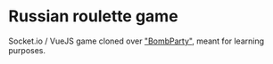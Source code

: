 # Russian roulette game

Socket.io / VueJS game cloned over ["BombParty"](https://jklm.fun/), meant for learning purposes.

